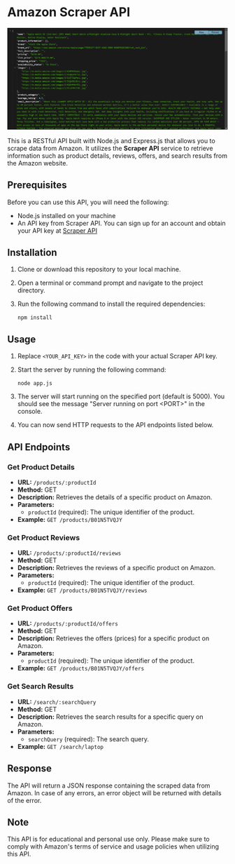 # Amazon Scraper API

![Alt Text](assets/screenshot.png)

This is a RESTful API built with Node.js and Express.js that allows you to scrape data from Amazon. It utilizes the **Scraper API** service to retrieve information such as product details, reviews, offers, and search results from the Amazon website. 

## Prerequisites

Before you can use this API, you will need the following:

- Node.js installed on your machine
- An API key from Scraper API. You can sign up for an account and obtain your API key at [Scraper API](https://www.scraperapi.com/)

## Installation

1. Clone or download this repository to your local machine.
2. Open a terminal or command prompt and navigate to the project directory.
3. Run the following command to install the required dependencies:

   ```shell
   npm install
   ```

## Usage

1. Replace `<YOUR_API_KEY>` in the code with your actual Scraper API key.

2. Start the server by running the following command:

   ```shell
   node app.js
   ```

3. The server will start running on the specified port (default is 5000). You should see the message "Server running on port \<PORT\>" in the console.

4. You can now send HTTP requests to the API endpoints listed below.

## API Endpoints

### Get Product Details

- **URL:** `/products/:productId`
- **Method:** GET
- **Description:** Retrieves the details of a specific product on Amazon.
- **Parameters:**
  - `productId` (required): The unique identifier of the product.
- **Example:** `GET /products/B01N5TVQJY`

### Get Product Reviews

- **URL:** `/products/:productId/reviews`
- **Method:** GET
- **Description:** Retrieves the reviews of a specific product on Amazon.
- **Parameters:**
  - `productId` (required): The unique identifier of the product.
- **Example:** `GET /products/B01N5TVQJY/reviews`

### Get Product Offers

- **URL:** `/products/:productId/offers`
- **Method:** GET
- **Description:** Retrieves the offers (prices) for a specific product on Amazon.
- **Parameters:**
  - `productId` (required): The unique identifier of the product.
- **Example:** `GET /products/B01N5TVQJY/offers`

### Get Search Results

- **URL:** `/search/:searchQuery`
- **Method:** GET
- **Description:** Retrieves the search results for a specific query on Amazon.
- **Parameters:**
  - `searchQuery` (required): The search query.
- **Example:** `GET /search/laptop`

## Response

The API will return a JSON response containing the scraped data from Amazon. In case of any errors, an error object will be returned with details of the error.

## Note

This API is for educational and personal use only. Please make sure to comply with Amazon's terms of service and usage policies when utilizing this API.
